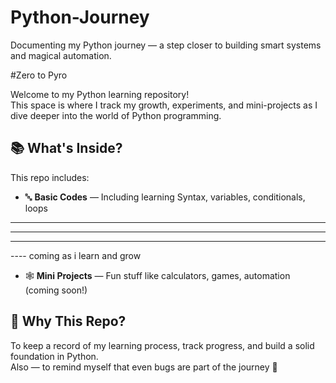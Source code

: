 # Python-Journey
Documenting my Python journey — a step closer to building smart systems and magical automation.

#Zero to Pyro

Welcome to my Python learning repository!  
This space is where I track my growth, experiments, and mini-projects as I dive deeper into the world of Python programming.



## 📚 What's Inside?

This repo includes:

- 🔤 **Basic Codes** — Including learning Syntax, variables, conditionals, loops
- ----
-------
----
---- coming as i learn and grow
- 🕸️ **Mini Projects** — Fun stuff like calculators, games, automation (coming soon!)



## 🚀 Why This Repo?

To keep a record of my learning process, track progress, and build a solid foundation in Python.  
Also — to remind myself that even bugs are part of the journey 🐛 


